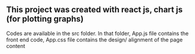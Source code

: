 ## This project was created with react js, chart js (for plotting graphs)

Codes are available in the src folder. In that folder, App.js file contains the front end code, App.css file contains the design/ alignment of the page content
